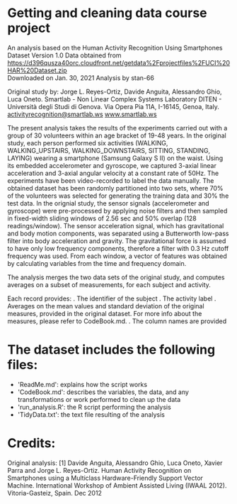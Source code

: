 Getting and cleaning data course project
========================================

An analysis based on the Human Activity Recognition Using Smartphones Dataset Version 1.0 
Data obtained from https://d396qusza40orc.cloudfront.net/getdata%2Fprojectfiles%2FUCI%20HAR%20Dataset.zip  
Downloaded on Jan. 30, 2021
Analysis by stan-66

Original study by:
Jorge L. Reyes-Ortiz, Davide Anguita, Alessandro Ghio, Luca Oneto.
Smartlab - Non Linear Complex Systems Laboratory
DITEN - Università degli Studi di Genova.
Via Opera Pia 11A, I-16145, Genoa, Italy.
activityrecognition@smartlab.ws
www.smartlab.ws


The present analysis takes the results of the experiments carried out with a group of 30 volunteers within an age bracket of 19-48 years.
In the original study, each person performed six activities (WALKING, WALKING_UPSTAIRS, WALKING_DOWNSTAIRS, SITTING, STANDING, LAYING) wearing a smartphone (Samsung Galaxy S II) on the waist. Using its embedded accelerometer and gyroscope, we captured 3-axial linear acceleration and 3-axial angular velocity at a constant rate of 50Hz. The experiments have been video-recorded to label the data manually. The obtained dataset has been randomly partitioned into two sets, where 70% of the volunteers was selected for generating the training data and 30% the test data. 
In the orignial study, the sensor signals (accelerometer and gyroscope) were pre-processed by applying noise filters and then sampled in fixed-width sliding windows of 2.56 sec and 50% overlap (128 readings/window). The sensor acceleration signal, which has gravitational and body motion components, was separated using a Butterworth low-pass filter into body acceleration and gravity. The gravitational force is assumed to have only low frequency components, therefore a filter with 0.3 Hz cutoff frequency was used. From each window, a vector of features was obtained by calculating variables from the time and frequency domain.

The analysis merges the two data sets of the original study, and computes averages on a subset of measurements, for each subject and activity.

Each record provides:
. The identifier of the subject
. The activity label
. Averages on the mean values and standard deviation of the original measures, provided in the original dataset. For more info about the measures, please refer to CodeBook.md.
. The column names are provided  

The dataset includes the following files:
=========================================

- 'ReadMe.md': explains how the script works
- 'CodeBook.md': describes the variables, the data, and any transformations or work performed to clean up the data
- 'run_analysis.R': the R script performing the analysis
- 'TidyData.txt': the text file resulting of the analysis

Credits:
========
Original analysis:
[1] Davide Anguita, Alessandro Ghio, Luca Oneto, Xavier Parra and Jorge L. Reyes-Ortiz. Human Activity Recognition on Smartphones using a Multiclass Hardware-Friendly Support Vector Machine. International Workshop of Ambient Assisted Living (IWAAL 2012). Vitoria-Gasteiz, Spain. Dec 2012

